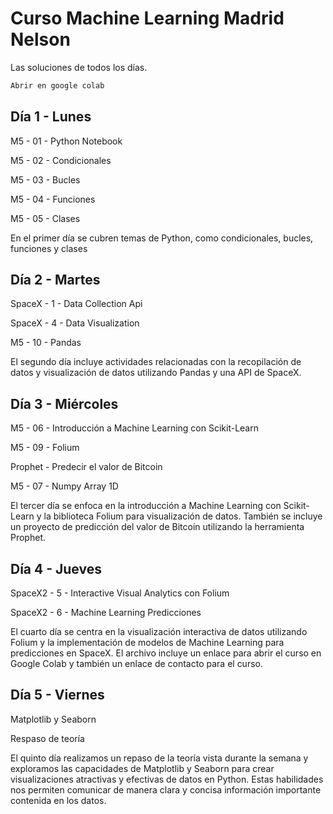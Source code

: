 # Curso Machine Learning Madrid Nelson

Las soluciones de todos los días.
```bash
Abrir en google colab
```

## Día 1 - Lunes

M5 - 01 - Python Notebook

M5 - 02 - Condicionales

M5 - 03 - Bucles

M5 - 04 - Funciones

M5 - 05 - Clases

En el primer día se cubren temas de Python, como condicionales, bucles, funciones y clases

## Día 2 - Martes

SpaceX - 1 - Data Collection Api

SpaceX - 4 - Data Visualization

M5 - 10 - Pandas

El segundo día incluye actividades relacionadas con la recopilación de datos y visualización de datos utilizando Pandas y una API de SpaceX.

## Día 3 - Miércoles

M5 - 06 - Introducción a Machine Learning con Scikit-Learn

M5 - 09 - Folium

Prophet - Predecir el valor de Bitcoin

M5 - 07 - Numpy Array 1D

El tercer día se enfoca en la introducción a Machine Learning con Scikit-Learn y la biblioteca Folium para visualización de datos. También se incluye un proyecto de predicción del valor de Bitcoin utilizando la herramienta Prophet.

## Día 4 - Jueves

SpaceX2 - 5 - Interactive Visual Analytics con Folium

SpaceX2 - 6 - Machine Learning Predicciones

El cuarto día se centra en la visualización interactiva de datos utilizando Folium y la implementación de modelos de Machine Learning para predicciones en SpaceX. El archivo incluye un enlace para abrir el curso en Google Colab y también un enlace de contacto para el curso.

## Día 5 - Viernes

Matplotlib y Seaborn 

Respaso de teoría

El quinto día realizamos un repaso de la teoría vista durante la semana y exploramos las capacidades de Matplotlib y Seaborn para crear visualizaciones atractivas y efectivas de datos en Python. Estas habilidades nos permiten comunicar de manera clara y concisa información importante contenida en los datos.
